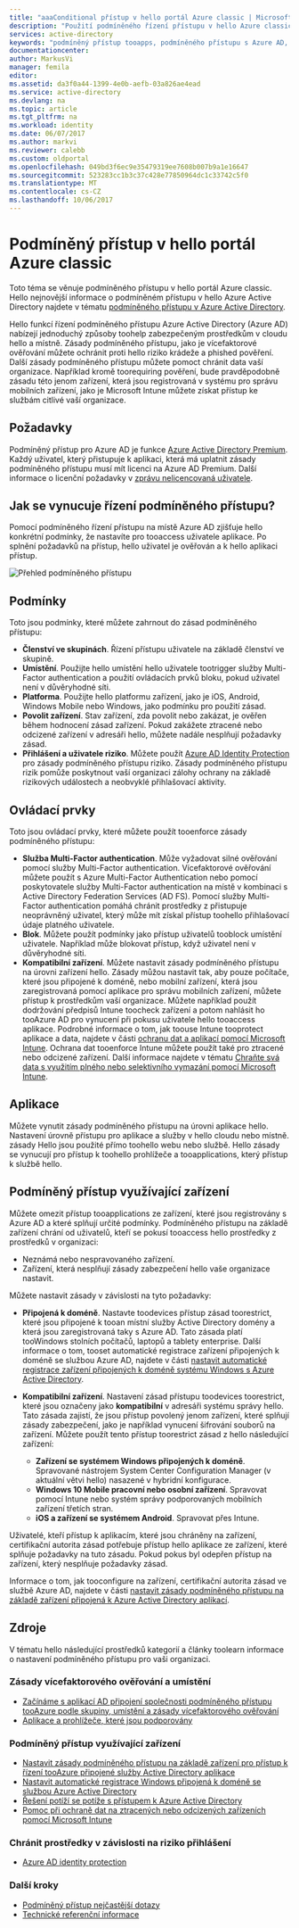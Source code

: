 ```yaml
---
title: "aaaConditional přístup v hello portál Azure classic | Microsoft Docs"
description: "Použití podmíněného řízení přístupu v hello Azure classic portálu toocheck za určitých podmínek při ověřování pro přístup k tooapplications."
services: active-directory
keywords: "podmíněný přístup tooapps, podmíněného přístupu s Azure AD, zabezpečení přístupu k prostředkům toocompany, zásady podmíněného přístupu"
documentationcenter: 
author: MarkusVi
manager: femila
editor: 
ms.assetid: da3f0a44-1399-4e0b-aefb-03a826ae4ead
ms.service: active-directory
ms.devlang: na
ms.topic: article
ms.tgt_pltfrm: na
ms.workload: identity
ms.date: 06/07/2017
ms.author: markvi
ms.reviewer: calebb
ms.custom: oldportal
ms.openlocfilehash: 049bd3f6ec9e35479319ee7608b007b9a1e16647
ms.sourcegitcommit: 523283cc1b3c37c428e77850964dc1c33742c5f0
ms.translationtype: MT
ms.contentlocale: cs-CZ
ms.lasthandoff: 10/06/2017
---
```

# <a name="conditional-access-in-hello-azure-classic-portal"></a>Podmíněný přístup v hello portál Azure classic

Toto téma se věnuje podmíněného přístupu v hello portál Azure classic. Hello nejnovější informace o podmíněném přístupu v hello Azure Active Directory najdete v tématu [podmíněného přístupu v Azure Active Directory](active-directory-conditional-access-azure-portal.md).


Hello funkcí řízení podmíněného přístupu Azure Active Directory (Azure AD) nabízejí jednoduchý způsoby toohelp zabezpečeným prostředkům v cloudu hello a místně. Zásady podmíněného přístupu, jako je vícefaktorové ověřování můžete ochránit proti hello riziko krádeže a phished pověření. Další zásady podmíněného přístupu můžete pomoct chránit data vaší organizace. Například kromě toorequiring pověření, bude pravděpodobně zásadu této jenom zařízení, která jsou registrovaná v systému pro správu mobilních zařízení, jako je Microsoft Intune můžete získat přístup ke službám citlivé vaší organizace.

## <a name="prerequisites"></a>Požadavky
Podmíněný přístup pro Azure AD je funkce [Azure Active Directory Premium](http://www.microsoft.com/identity). Každý uživatel, který přistupuje k aplikaci, která má uplatnit zásady podmíněného přístupu musí mít licenci na Azure AD Premium. Další informace o licenční požadavky v [zprávu nelicencovaná uživatele](https://aka.ms/utc5ix).

## <a name="how-is-conditional-access-control-enforced"></a>Jak se vynucuje řízení podmíněného přístupu?
Pomocí podmíněného řízení přístupu na místě Azure AD zjišťuje hello konkrétní podmínky, že nastavíte pro tooaccess uživatele aplikace. Po splnění požadavků na přístup, hello uživatel je ověřován a k hello aplikaci přístup.  

![Přehled podmíněného přístupu](./media/active-directory-conditional-access/conditionalaccess-overview.png)

## <a name="conditions"></a>Podmínky
Toto jsou podmínky, které můžete zahrnout do zásad podmíněného přístupu:

* **Členství ve skupinách**. Řízení přístupu uživatele na základě členství ve skupině.
* **Umístění**. Použijte hello umístění hello uživatele tootrigger služby Multi-Factor authentication a použití ovládacích prvků bloku, pokud uživatel není v důvěryhodné síti.
* **Platforma**. Použijte hello platformu zařízení, jako je iOS, Android, Windows Mobile nebo Windows, jako podmínku pro použití zásad.
* **Povolit zařízení**. Stav zařízení, zda povolit nebo zakázat, je ověřen během hodnocení zásad zařízení. Pokud zakážete ztracené nebo odcizené zařízení v adresáři hello, můžete nadále nesplňují požadavky zásad.
* **Přihlášení a uživatele riziko**. Můžete použít [Azure AD Identity Protection](active-directory-identityprotection.md) pro zásady podmíněného přístupu riziko. Zásady podmíněného přístupu rizik pomůže poskytnout vaší organizaci zálohy ochrany na základě rizikových událostech a neobvyklé přihlašovací aktivity.

## <a name="controls"></a>Ovládací prvky
Toto jsou ovládací prvky, které můžete použít tooenforce zásady podmíněného přístupu:

* **Služba Multi-Factor authentication**. Může vyžadovat silné ověřování pomocí služby Multi-Factor authentication. Vícefaktorové ověřování můžete použít s Azure Multi-Factor Authentication nebo pomocí poskytovatele služby Multi-Factor authentication na místě v kombinaci s Active Directory Federation Services (AD FS). Pomocí služby Multi-Factor authentication pomáhá chránit prostředky z přistupuje neoprávněný uživatel, který může mít získal přístup toohello přihlašovací údaje platného uživatele.
* **Blok**. Můžete použít podmínky jako přístup uživatelů tooblock umístění uživatele. Například může blokovat přístup, když uživatel není v důvěryhodné síti.
* **Kompatibilní zařízení**. Můžete nastavit zásady podmíněného přístupu na úrovni zařízení hello. Zásady můžou nastavit tak, aby pouze počítače, které jsou připojené k doméně, nebo mobilní zařízení, která jsou zaregistrovaná pomocí aplikace pro správu mobilních zařízení, můžete přístup k prostředkům vaší organizace. Můžete například použít dodržování předpisů Intune toocheck zařízení a potom nahlásit ho tooAzure AD pro vynucení při pokusu uživatele hello tooaccess aplikace. Podrobné informace o tom, jak toouse Intune tooprotect aplikace a data, najdete v části [ochranu dat a aplikací pomocí Microsoft Intune](https://docs.microsoft.com/intune/deploy-use/protect-apps-and-data-with-microsoft-intune). Ochrana dat tooenforce Intune můžete použít také pro ztracené nebo odcizené zařízení. Další informace najdete v tématu [Chraňte svá data s využitím plného nebo selektivního vymazání pomocí Microsoft Intune](https://docs.microsoft.com/intune/deploy-use/use-remote-wipe-to-help-protect-data-using-microsoft-intune).

## <a name="applications"></a>Aplikace
Můžete vynutit zásady podmíněného přístupu na úrovni aplikace hello. Nastavení úrovně přístupu pro aplikace a služby v hello cloudu nebo místně. zásady Hello jsou použité přímo toohello webu nebo službě. Hello zásady se vynucují pro přístup k toohello prohlížeče a tooapplications, který přístup k službě hello.

## <a name="device-based-conditional-access"></a>Podmíněný přístup využívající zařízení
Můžete omezit přístup tooapplications ze zařízení, které jsou registrovány s Azure AD a které splňují určité podmínky. Podmíněného přístupu na základě zařízení chrání od uživatelů, kteří se pokusí tooaccess hello prostředky z prostředků v organizaci:

* Neznámá nebo nespravovaného zařízení.
* Zařízení, která nesplňují zásady zabezpečení hello vaše organizace nastavit.

Můžete nastavit zásady v závislosti na tyto požadavky:

* **Připojená k doméně**. Nastavte toodevices přístup zásad toorestrict, které jsou připojené k tooan místní služby Active Directory domény a která jsou zaregistrovaná taky s Azure AD. Tato zásada platí tooWindows stolních počítačů, laptopů a tablety enterprise.
  Další informace o tom, tooset automatické registrace zařízení připojených k doméně se službou Azure AD, najdete v části [nastavit automatické registrace zařízení připojených k doméně systému Windows s Azure Active Directory](active-directory-conditional-access-automatic-device-registration-setup.md).
* **Kompatibilní zařízení**. Nastavení zásad přístupu toodevices toorestrict, které jsou označeny jako **kompatibilní** v adresáři systému správy hello. Tato zásada zajistí, že jsou přístup povolený jenom zařízení, které splňují zásady zabezpečení, jako je například vynucení šifrování souborů na zařízení. Můžete použít tento přístup toorestrict zásad z hello následující zařízení:
  
  * **Zařízení se systémem Windows připojených k doméně**. Spravované nástrojem System Center Configuration Manager (v aktuální větvi hello) nasazené v hybridní konfigurace.
  * **Windows 10 Mobile pracovní nebo osobní zařízení**. Spravovat pomocí Intune nebo systém správy podporovaných mobilních zařízení třetích stran.
  * **iOS a zařízení se systémem Android**. Spravovat přes Intune.

Uživatelé, kteří přístup k aplikacím, které jsou chráněny na zařízení, certifikační autorita zásad potřebuje přístup hello aplikace ze zařízení, které splňuje požadavky na tuto zásadu. Pokud pokus byl odepřen přístup na zařízení, který nesplňuje požadavky zásad.

Informace o tom, jak tooconfigure na zařízení, certifikační autorita zásad ve službě Azure AD, najdete v části [nastavit zásady podmíněného přístupu na základě zařízení připojená k Azure Active Directory aplikací](active-directory-conditional-access-policy-connected-applications.md).

## <a name="resources"></a>Zdroje
V tématu hello následující prostředků kategorií a články toolearn informace o nastavení podmíněného přístupu pro vaši organizaci.

### <a name="multi-factor-authentication-and-location-policies"></a>Zásady vícefaktorového ověřování a umístění
* [Začínáme s aplikací AD připojení společnosti podmíněného přístupu tooAzure podle skupiny, umístění a zásady vícefaktorového ověřování](active-directory-conditional-access-azuread-connected-apps.md)
* [Aplikace a prohlížeče, které jsou podporovány](active-directory-conditional-access-supported-apps.md)

### <a name="device-based-conditional-access"></a>Podmíněný přístup využívající zařízení
* [Nastavit zásady podmíněného přístupu na základě zařízení pro přístup k řízení tooAzure připojené služby Active Directory aplikace](active-directory-conditional-access-policy-connected-applications.md)
* [Nastavit automatické registrace Windows připojená k doméně se službou Azure Active Directory](active-directory-conditional-access-automatic-device-registration-setup.md)
* [Řešení potíží se potíže s přístupem k Azure Active Directory](active-directory-conditional-access-device-remediation.md)
* [Pomoc při ochraně dat na ztracených nebo odcizených zařízeních pomocí Microsoft Intune](https://docs.microsoft.com/intune/deploy-use/use-remote-wipe-to-help-protect-data-using-microsoft-intune)

### <a name="protect-resources-based-on-sign-in-risk"></a>Chránit prostředky v závislosti na riziko přihlášení
* [Azure AD identity protection](active-directory-identityprotection.md)

### <a name="next-steps"></a>Další kroky
* [Podmíněný přístup nejčastější dotazy](active-directory-conditional-faqs.md)
* [Technické referenční informace](active-directory-conditional-access-technical-reference.md)

